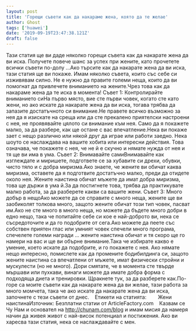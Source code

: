 ```yaml
---
layout: post
title: 'Горещи съвети как да накараме жена, която да те желае'
author: Ghost
tags: ['huawei']
date: '2019-09-19T23:47:38.121Z'
draft: false
---
```


Тази статия ще ви даде няколко горещи съвета как да накарате жена да ви иска. Получете повече шанс за успех при жените, като прочетете всички съвети по-долу ...Ако търсите как да накарате жена да ви иска, тази статия ще ви покаже. Имам няколко съвета, които със себе си изживявам силно. Не е нужно да правите големи неща, които да ви помогнат да привлечете вниманието на жените.Чрез това как да накараме жена да те иска в момента! Съвет 1: Контролирайте вниманието сиНа първо място, вие сте първи човек, когато сте като жени, но ако искате да накарате жена да ви иска, тогава трябва да запазите достатъчното си внимание.Не правете всичко възможно за нея да я изискате на среща или да сте прекалено приятелски настроени с нея, не проявявайте цялото си внимание към нея. Само да я покажете малко, за да разбере, как ще остане с вас впечатление.Нека ви покаже зает с нещо различно или някой друг да играе или работи заедно. Нека шоуто се наслаждава на вашите хобита или интересни действия. Това означава, че покажете с нея, че не й е скучно и нямате нужда от нея и тя ще ви има в ума. Съвет 2: Внимавайте самиВнимавайте как изглеждате и миришете, подгответе се за хубавите си дрехи, обувки, чисто тяло и с добра миризма.Ако знаете, че жените ви обичат каква миризма, оставете да я подготвите достатъчно малко, преди да отидете около нея. Жените наистина обичат мъжете да имат добра миризма, това ще държи в ума й.За да постигнете това, трябва да практикувате малко работа, за да разберете какви са вашите жени. Съвет 3: Много добър в нещоАко можете да се справите с много неща, жените ще ви заобиколят толкова много, защото жените обичат този тип човек, пасват им.Ако не сте много в много неща, но можете да бъдете много добри в едно нещо, така че попитайте себе си кое е най-доброто ви, нека се съсредоточите и да го подобрите от сега.Ако можете да пеете със собствен приятен глас или умният човек спечели много програма, спечелете големи награди ... жените наистина обичат и тя скоро ще го намери на вас и ще ви обърне внимание.Така че избирате какво е умение, което искате да подобрите, и го покажете с нея. Ако нямате нещо интересно, помислете как да промените бодибилдинга си, защото жените наистина са впечатлени от мъжете, имат физически стройни и мускулести (но не много). Дори смятате, че в момента сте твърде мършави или пухкави, винаги можете да имате добра форма с подходяща диета и тренировки. Щракнете тук, за да разберете как.По-горе са моите съвети как да накарате жена да ви желае, тази работа за много момчета, така че ако искате да накарате жена да ви иска, започнете с тези съвети от днес.    Етикети на статията:        Жени наистинаИзточник: Безплатни статии от ArticleFactory.com    Казвам се Чу Нам и основател на http://chunam.com/blog и имам мисия да намеря начин да живея живот с най-висок потенциал и постижения. Ако ви харесва тази статия, нека се наслаждавайте с мен.
